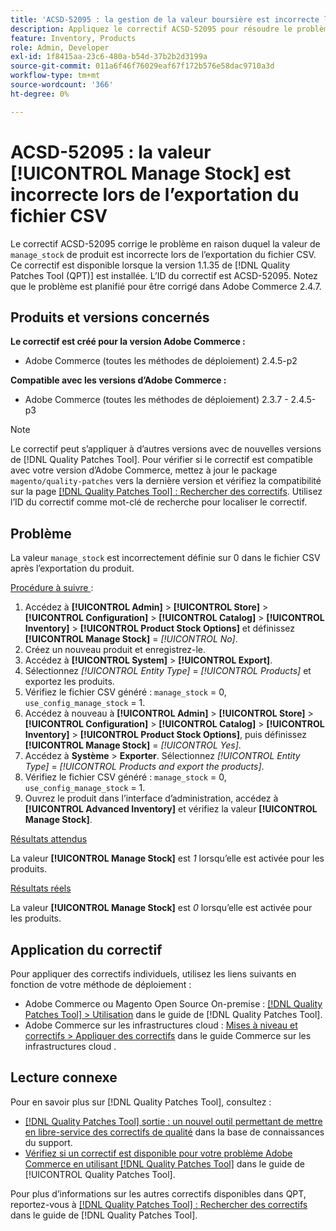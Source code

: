 ```yaml
---
title: 'ACSD-52095 : la gestion de la valeur boursière est incorrecte lors de l’exportation du fichier CSV'
description: Appliquez le correctif ACSD-52095 pour résoudre le problème d’Adobe Commerce en raison duquel la valeur du stock de gestion de produit est incorrecte lors de l’exportation du fichier CSV.
feature: Inventory, Products
role: Admin, Developer
exl-id: 1f8415aa-23c6-480a-b54d-37b2b2d3199a
source-git-commit: 011a6f46f76029eaf67f172b576e58dac9710a3d
workflow-type: tm+mt
source-wordcount: '366'
ht-degree: 0%

---
```


# ACSD-52095 : la valeur [!UICONTROL Manage Stock] est incorrecte lors de l’exportation du fichier CSV

Le correctif ACSD-52095 corrige le problème en raison duquel la valeur de `manage_stock` de produit est incorrecte lors de l’exportation du fichier CSV. Ce correctif est disponible lorsque la version 1.1.35 de [!DNL Quality Patches Tool (QPT)] est installée. L’ID du correctif est ACSD-52095. Notez que le problème est planifié pour être corrigé dans Adobe Commerce 2.4.7.

## Produits et versions concernés

**Le correctif est créé pour la version Adobe Commerce :**

* Adobe Commerce (toutes les méthodes de déploiement) 2.4.5-p2

**Compatible avec les versions d’Adobe Commerce :**

* Adobe Commerce (toutes les méthodes de déploiement) 2.3.7 - 2.4.5-p3

>[!NOTE]
>
>Le correctif peut s’appliquer à d’autres versions avec de nouvelles versions de [!DNL Quality Patches Tool]. Pour vérifier si le correctif est compatible avec votre version d’Adobe Commerce, mettez à jour le package `magento/quality-patches` vers la dernière version et vérifiez la compatibilité sur la page [[!DNL Quality Patches Tool] : Rechercher des correctifs](https://experienceleague.adobe.com/tools/commerce-quality-patches/index.html). Utilisez l’ID du correctif comme mot-clé de recherche pour localiser le correctif.

## Problème

La valeur `manage_stock` est incorrectement définie sur 0 dans le fichier CSV après l’exportation du produit.

<u>Procédure à suivre </u> :

1. Accédez à **[!UICONTROL Admin]** > **[!UICONTROL Store]** > **[!UICONTROL Configuration]** > **[!UICONTROL Catalog]** > **[!UICONTROL Inventory]** > **[!UICONTROL Product Stock Options]** et définissez **[!UICONTROL Manage Stock]** = *[!UICONTROL No]*.
1. Créez un nouveau produit et enregistrez-le.
1. Accédez à **[!UICONTROL System]** > **[!UICONTROL Export]**.
1. Sélectionnez *[!UICONTROL Entity Type]* = *[!UICONTROL Products]* et exportez les produits.
1. Vérifiez le fichier CSV généré : `manage_stock` = 0, `use_config_manage_stock` = 1.
1. Accédez à nouveau à **[!UICONTROL Admin]** > **[!UICONTROL Store]** > **[!UICONTROL Configuration]** > **[!UICONTROL Catalog]** > **[!UICONTROL Inventory]** > **[!UICONTROL Product Stock Options]**, puis définissez **[!UICONTROL Manage Stock]** = *[!UICONTROL Yes]*.
1. Accédez à **Système** > **Exporter**.
Sélectionnez *[!UICONTROL Entity Type]* = *[!UICONTROL Products and export the products]*.
1. Vérifiez le fichier CSV généré : `manage_stock` = 0, `use_config_manage_stock` = 1.
1. Ouvrez le produit dans l’interface d’administration, accédez à **[!UICONTROL Advanced Inventory]** et vérifiez la valeur **[!UICONTROL Manage Stock]**.

<u>Résultats attendus</u>

La valeur **[!UICONTROL Manage Stock]** est *1* lorsqu’elle est activée pour les produits.

<u>Résultats réels</u>

La valeur **[!UICONTROL Manage Stock]** est *0* lorsqu’elle est activée pour les produits.

## Application du correctif

Pour appliquer des correctifs individuels, utilisez les liens suivants en fonction de votre méthode de déploiement :

* Adobe Commerce ou Magento Open Source On-premise : [[!DNL Quality Patches Tool] > Utilisation](/help/tools/quality-patches-tool/usage.md) dans le guide de [!DNL Quality Patches Tool].
* Adobe Commerce sur les infrastructures cloud : [Mises à niveau et correctifs > Appliquer des correctifs](https://experienceleague.adobe.com/docs/commerce-cloud-service/user-guide/develop/upgrade/apply-patches.html) dans le guide Commerce sur les infrastructures cloud .

## Lecture connexe

Pour en savoir plus sur [!DNL Quality Patches Tool], consultez :

* [[!DNL Quality Patches Tool] sortie : un nouvel outil permettant de mettre en libre-service des correctifs de qualité](https://experienceleague.adobe.com/en/docs/commerce-operations/tools/quality-patches-tool/quality-patches-tool-to-self-serve-quality-patches) dans la base de connaissances du support.
* [Vérifiez si un correctif est disponible pour votre problème Adobe Commerce en utilisant [!DNL Quality Patches Tool]](/help/tools/quality-patches-tool/patches-available-in-qpt/check-patch-for-magento-issue-with-magento-quality-patches.md) dans le guide de [!UICONTROL Quality Patches Tool].


Pour plus d’informations sur les autres correctifs disponibles dans QPT, reportez-vous à [[!DNL Quality Patches Tool] : Rechercher des correctifs](<https://experienceleague.adobe.com/tools/commerce-quality-patches/index.html>) dans le guide de [!DNL Quality Patches Tool].
